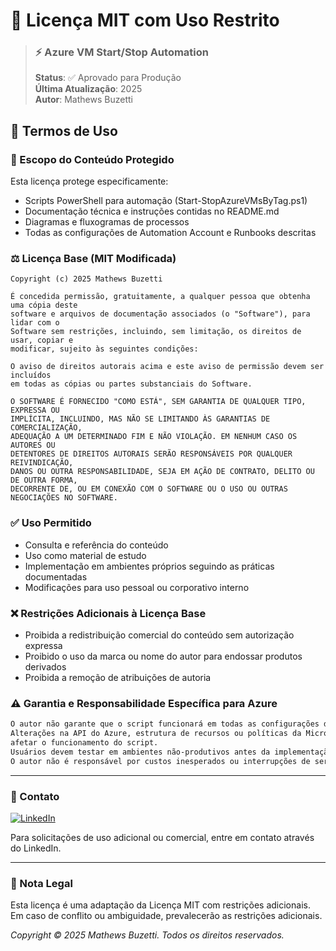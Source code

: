 # 📜 Licença MIT com Uso Restrito

> ### ⚡ Azure VM Start/Stop Automation
> **Status**: ✅ Aprovado para Produção  
> **Última Atualização**: 2025  
> **Autor**: Mathews Buzetti

## 🔐 Termos de Uso

### 📑 Escopo do Conteúdo Protegido
Esta licença protege especificamente:
- Scripts PowerShell para automação (Start-StopAzureVMsByTag.ps1)
- Documentação técnica e instruções contidas no README.md
- Diagramas e fluxogramas de processos
- Todas as configurações de Automation Account e Runbooks descritas

### ⚖️ Licença Base (MIT Modificada)
```
Copyright (c) 2025 Mathews Buzetti

É concedida permissão, gratuitamente, a qualquer pessoa que obtenha uma cópia deste 
software e arquivos de documentação associados (o "Software"), para lidar com o 
Software sem restrições, incluindo, sem limitação, os direitos de usar, copiar e 
modificar, sujeito às seguintes condições:

O aviso de direitos autorais acima e este aviso de permissão devem ser incluídos 
em todas as cópias ou partes substanciais do Software.

O SOFTWARE É FORNECIDO "COMO ESTÁ", SEM GARANTIA DE QUALQUER TIPO, EXPRESSA OU 
IMPLÍCITA, INCLUINDO, MAS NÃO SE LIMITANDO ÀS GARANTIAS DE COMERCIALIZAÇÃO, 
ADEQUAÇÃO A UM DETERMINADO FIM E NÃO VIOLAÇÃO. EM NENHUM CASO OS AUTORES OU 
DETENTORES DE DIREITOS AUTORAIS SERÃO RESPONSÁVEIS POR QUALQUER REIVINDICAÇÃO, 
DANOS OU OUTRA RESPONSABILIDADE, SEJA EM AÇÃO DE CONTRATO, DELITO OU DE OUTRA FORMA, 
DECORRENTE DE, OU EM CONEXÃO COM O SOFTWARE OU O USO OU OUTRAS NEGOCIAÇÕES NO SOFTWARE.
```

### ✅ Uso Permitido
- Consulta e referência do conteúdo
- Uso como material de estudo
- Implementação em ambientes próprios seguindo as práticas documentadas
- Modificações para uso pessoal ou corporativo interno

### ❌ Restrições Adicionais à Licença Base
- Proibida a redistribuição comercial do conteúdo sem autorização expressa
- Proibido o uso da marca ou nome do autor para endossar produtos derivados
- Proibida a remoção de atribuições de autoria

### ⚠️ Garantia e Responsabilidade Específica para Azure
```markdown
O autor não garante que o script funcionará em todas as configurações do Azure.
Alterações na API do Azure, estrutura de recursos ou políticas da Microsoft podem 
afetar o funcionamento do script.
Usuários devem testar em ambientes não-produtivos antes da implementação completa.
O autor não é responsável por custos inesperados ou interrupções de serviço.
```

---

### 📧 Contato
[![LinkedIn](https://img.shields.io/badge/LinkedIn-Mathews_Buzetti-blue)](https://www.linkedin.com/in/mathewsbuzetti)

Para solicitações de uso adicional ou comercial, entre em contato através do LinkedIn.

---

### 📝 Nota Legal
Esta licença é uma adaptação da Licença MIT com restrições adicionais. Em caso de conflito ou ambiguidade, prevalecerão as restrições adicionais.

*Copyright © 2025 Mathews Buzetti. Todos os direitos reservados.*
